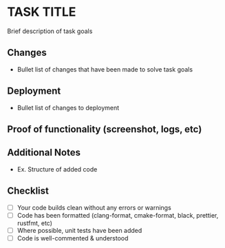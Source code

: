 # TASK TITLE

Brief description of task goals

## Changes

- Bullet list of changes that have been made to solve task goals

## Deployment

- Bullet list of changes to deployment 

## Proof of functionality (screenshot, logs, etc)

## Additional Notes

- Ex. Structure of added code

## Checklist

- [ ] Your code builds clean without any errors or warnings
- [ ] Code has been formatted (clang-format, cmake-format, black, prettier, rustfmt, etc)
- [ ] Where possible, unit tests have been added
- [ ] Code is well-commented & understood
